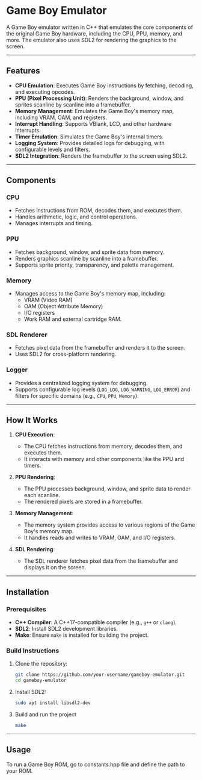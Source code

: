 # Game Boy Emulator

A Game Boy emulator written in C++ that emulates the core components of the original Game Boy hardware, including the CPU, PPU, memory, and more. The emulator also uses SDL2 for rendering the graphics to the screen.

---

## Features

- **CPU Emulation**: Executes Game Boy instructions by fetching, decoding, and executing opcodes.
- **PPU (Pixel Processing Unit)**: Renders the background, window, and sprites scanline by scanline into a framebuffer.
- **Memory Management**: Emulates the Game Boy's memory map, including VRAM, OAM, and registers.
- **Interrupt Handling**: Supports VBlank, LCD, and other hardware interrupts.
- **Timer Emulation**: Simulates the Game Boy's internal timers.
- **Logging System**: Provides detailed logs for debugging, with configurable levels and filters.
- **SDL2 Integration**: Renders the framebuffer to the screen using SDL2.

---

## Components

### **CPU**
- Fetches instructions from ROM, decodes them, and executes them.
- Handles arithmetic, logic, and control operations.
- Manages interrupts and timing.

### **PPU**
- Fetches background, window, and sprite data from memory.
- Renders graphics scanline by scanline into a framebuffer.
- Supports sprite priority, transparency, and palette management.

### **Memory**
- Manages access to the Game Boy's memory map, including:
  - VRAM (Video RAM)
  - OAM (Object Attribute Memory)
  - I/O registers
  - Work RAM and external cartridge RAM.

### **SDL Renderer**
- Fetches pixel data from the framebuffer and renders it to the screen.
- Uses SDL2 for cross-platform rendering.

### **Logger**
- Provides a centralized logging system for debugging.
- Supports configurable log levels (`LOG_LOG`, `LOG_WARNING`, `LOG_ERROR`) and filters for specific domains (e.g., `CPU`, `PPU`, `Memory`).

---

## How It Works

1. **CPU Execution**:
   - The CPU fetches instructions from memory, decodes them, and executes them.
   - It interacts with memory and other components like the PPU and timers.

2. **PPU Rendering**:
   - The PPU processes background, window, and sprite data to render each scanline.
   - The rendered pixels are stored in a framebuffer.

3. **Memory Management**:
   - The memory system provides access to various regions of the Game Boy's memory map.
   - It handles reads and writes to VRAM, OAM, and I/O registers.

4. **SDL Rendering**:
   - The SDL renderer fetches pixel data from the framebuffer and displays it on the screen.

---

## Installation

### Prerequisites
- **C++ Compiler**: A C++17-compatible compiler (e.g., `g++` or `clang`).
- **SDL2**: Install SDL2 development libraries.
- **Make**: Ensure `make` is installed for building the project.

### Build Instructions
1. Clone the repository:
   ```bash
   git clone https://github.com/your-username/gameboy-emulator.git
   cd gameboy-emulator

2. Install SDL2:
   ```bash
   sudo apt install libsdl2-dev 

3. Build and run the project
   ```bash
   make

---
## Usage

To run a Game Boy ROM, go to constants.hpp file and define the path to your ROM.
